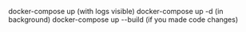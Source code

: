 docker-compose up (with logs visible) docker-compose up -d (in background)
docker-compose up --build (if you made code changes)

